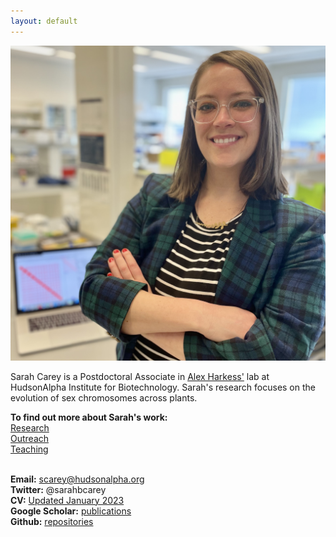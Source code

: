 ```yaml
---
layout: default
---
```


![Sarah](/Images/Carey_in_Lab.jpeg)


Sarah Carey is a Postdoctoral Associate in [Alex Harkess'](https://www.hudsonalpha.org/faculty/alex-harkess/) lab at HudsonAlpha Institute for Biotechnology. Sarah's research focuses on the evolution of sex chromosomes across plants.<br/>

**To find out more about Sarah's work:**<br/>
[Research](./research.html)<br/>
[Outreach](./outreach.html)<br/>
[Teaching](./teaching.html)<br/><br/>



**Email:** scarey@hudsonalpha.org<br/>
**Twitter:** @sarahbcarey<br/>
**CV:** [Updated January 2023](./CV.html)<br/>
**Google Scholar:** [publications](https://scholar.google.com/citations?user=yIXDh60AAAAJ&hl=en)<br/>
**Github:** [repositories](https://github.com/sarahcarey)

